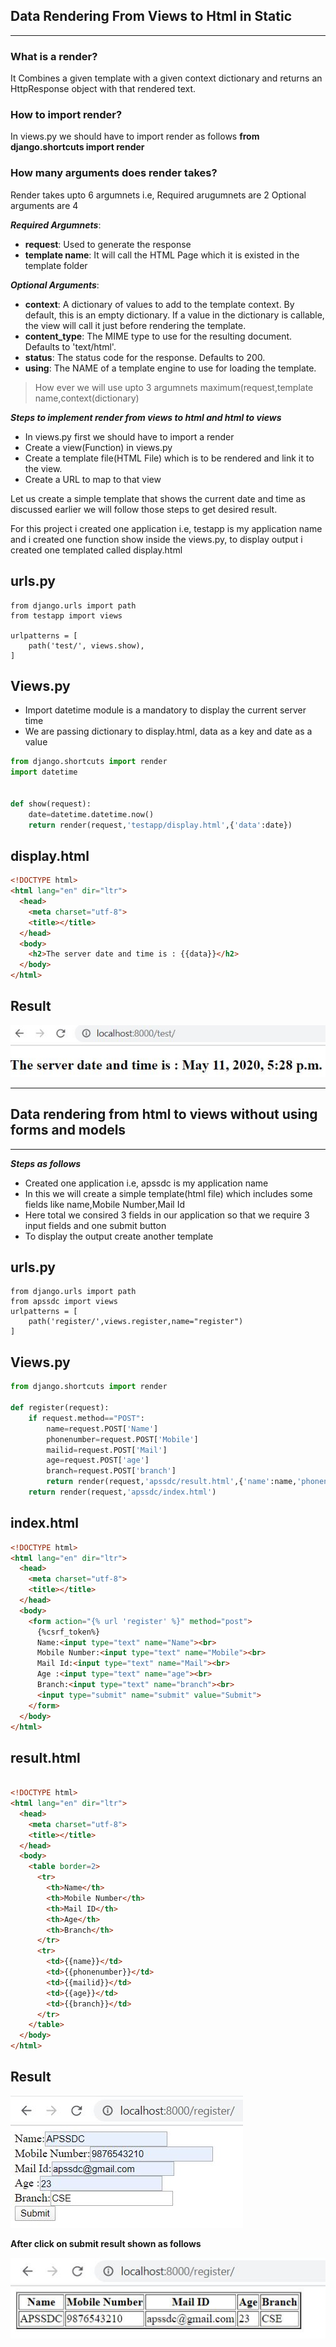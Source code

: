 ## Data Rendering From Views to Html in Static
-----
### What is a render?

It Combines a given template with a given context dictionary and returns an HttpResponse object with that rendered text.

### How to import render?

In views.py we should have to import render as follows **from django.shortcuts import render**

### How many arguments does render takes?

Render takes upto 6 argumnets i.e, Required arugumnets are 2 Optional arguments are 4

***Required Argumnets***:
  - **request**: Used to generate the response
  - **template name**: It will call the HTML Page which it is existed in the template folder

***Optional Arguments***:
  - **context**: A dictionary of values to add to the template context. By default, this is an empty dictionary. If a value in the                        dictionary is callable, the view will call it just before rendering the template.
  - **content_type**: The MIME type to use for the resulting document. Defaults to 'text/html'.
  - **status**: The status code for the response. Defaults to 200.
  - **using**: The NAME of a template engine to use for loading the template.

> How ever we will use upto 3 argumnets maximum(request,template name,context(dictionary)

***Steps to implement render from views to html and html to views***

- In views.py first we should have to import a render
- Create a view(Function) in views.py
- Create a template file(HTML File) which is to be rendered and link it to the view.
- Create a URL to map to that view

Let us create a simple template that shows the current date and time as discussed earlier we will follow those steps to get desired result.

For this project i created one application i.e, testapp is my application name and i created one function show inside the views.py, to display output i created one templated called display.html

**urls.py**
----

```
from django.urls import path
from testapp import views

urlpatterns = [
    path('test/', views.show),
]
```

**Views.py**
----
- Import datetime module is a mandatory to display the current server time
-  We are passing dictionary to display.html, data as a key and date as a value
```python
from django.shortcuts import render
import datetime


def show(request):
    date=datetime.datetime.now()
    return render(request,'testapp/display.html',{'data':date})
```


**display.html**
----

```html
<!DOCTYPE html>
<html lang="en" dir="ltr">
  <head>
    <meta charset="utf-8">
    <title></title>
  </head>
  <body>
    <h2>The server date and time is : {{data}}</h2>
  </body>
</html>

```



**Result**
----

<img src="d5.JPG"/>

----

## Data rendering from html to views without using forms and models

----
***Steps as follows***

- Created one application i.e, apssdc is my application name
- In this we will create a simple template(html file) which includes some fields like name,Mobile Number,Mail Id
- Here total we consired 3 fields in our application so that we require 3 input fields and one submit button
- To display the output create another template

**urls.py**
----
```
from django.urls import path
from apssdc import views
urlpatterns = [
    path('register/',views.register,name="register")
]
```

**Views.py**
----

```python
from django.shortcuts import render

def register(request):
    if request.method=="POST":
        name=request.POST['Name']
        phonenumber=request.POST['Mobile']
        mailid=request.POST['Mail']
        age=request.POST['age']
        branch=request.POST['branch']
        return render(request,'apssdc/result.html',{'name':name,'phonenumber':phonenumber,'mailid':mailid,'age':age,'branch':branch})
    return render(request,'apssdc/index.html')
```


**index.html**
----

```html
<!DOCTYPE html>
<html lang="en" dir="ltr">
  <head>
    <meta charset="utf-8">
    <title></title>
  </head>
  <body>
    <form action="{% url 'register' %}" method="post">
      {%csrf_token%}
      Name:<input type="text" name="Name"><br>
      Mobile Number:<input type="text" name="Mobile"><br>
      Mail Id:<input type="text" name="Mail"><br>
      Age :<input type="text" name="age"><br>
      Branch:<input type="text" name="branch"><br>
      <input type="submit" name="submit" value="Submit">
    </form>
  </body>
</html>

```


**result.html**
----

```html

<!DOCTYPE html>
<html lang="en" dir="ltr">
  <head>
    <meta charset="utf-8">
    <title></title>
  </head>
  <body>
    <table border=2>
      <tr>
        <th>Name</th>
        <th>Mobile Number</th>
        <th>Mail ID</th>
        <th>Age</th>
        <th>Branch</th>
      </tr>
      <tr>
        <td>{{name}}</td>
        <td>{{phonenumber}}</td>
        <td>{{mailid}}</td>
        <td>{{age}}</td>
        <td>{{branch}}</td>
      </tr>
    </table>
  </body>
</html>

```


**Result**
----

<img src="d10.JPG"/>

**After click on submit result shown as follows**

<img src="d11.JPG"/>

